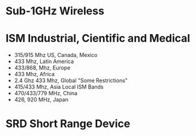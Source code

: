# Sub-1GHz Wireless

# ISM Industrial, Cientific and Medical

- 315/915 Mhz US, Canada, Mexico
- 433 Mhz, Latin America
- 433/868, Mhz, Europe
- 433 Mhz, Africa
- 2.4 Ghz 433 Mhz, Global "Some Restrictions"
- 415/433 Mhz, Asia Local ISM Bands
- 470/433/779 MHz, China
- 426, 920 MHz, Japan


# SRD Short Range Device

